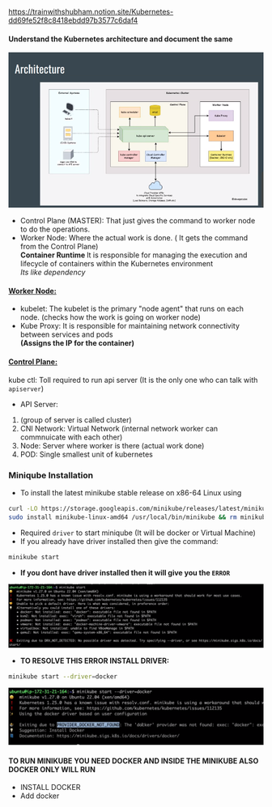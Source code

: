 https://trainwithshubham.notion.site/Kubernetes-dd69fe52f8c8418ebdd97b3577c6daf4


#### Understand the Kubernetes architecture and document the same

![](architecture.png)

- Control Plane (MASTER): That just gives the command to worker node to do the operations.
- Worker Node: Where the actual work is done. ( It gets the command from the Control Plane) <br>
<b> Container Runtime </b> It is responsible for managing the execution and lifecycle of containers within the Kubernetes environment <br> <i>Its like dependency</i>

#### <u>Worker Node:</u>
- kubelet: The kubelet is the primary "node agent" that runs on each node. (checks how the work is going on worker node)
- Kube Proxy: It is responsible for maintaining network connectivity between services and pods <br><b>(Assigns the IP for the container)</b>


#### <u>Control Plane:</u>
kube ctl: Toll required to run api server (It is the only one who can talk with `apiserver`)
- API Server: 
1. (group of server is called cluster)
2. CNI Network: Virtual Network (internal network worker can commnuicate with each other)
3. Node: Server where worker is there (actual work done)
4. POD: Single smallest unit of kubernetes




### Miniqube Installation

- To install the latest minikube stable release on x86-64 Linux using
```bash
curl -LO https://storage.googleapis.com/minikube/releases/latest/minikube-linux-amd64
sudo install minikube-linux-amd64 /usr/local/bin/minikube && rm minikube-linux-amd64
```
- Required `driver` to start miniqube (It will be docker or Virtual Machine)
- If you already have driver installed then give the command:
```bash
minikube start
```
- <b>If you dont have driver installed then it will give you the `ERROR`</b>

![](installation_1.png)
- <b>TO RESOLVE THIS ERROR INSTALL DRIVER:</b>
```bash
minikube start --driver=docker
```
![](ins_2.png)
#### TO RUN MINIKUBE YOU NEED DOCKER AND INSIDE THE MINIKUBE ALSO DOCKER ONLY WILL RUN
- INSTALL DOCKER
- Add docker 